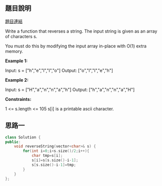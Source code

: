 ## 題目說明
[題目連結](https://leetcode.com/problems/reverse-string/?envType=study-plan&id=algorithm-i)

Write a function that reverses a string. The input string is given as an array of characters s.

You must do this by modifying the input array in-place with O(1) extra memory.

**Example 1:**

Input: s = ["h","e","l","l","o"]
Output: ["o","l","l","e","h"]

**Example 2:**

Input: s = ["H","a","n","n","a","h"]
Output: ["h","a","n","n","a","H"]

**Constraints:**

1 <= s.length <= 105
s[i] is a printable ascii character.


## 思路一 
```CPP
class Solution {
public:
    void reverseString(vector<char>& s) {
        for(int i=0;i<s.size()/2;i++){
            char tmp=s[i];
            s[i]=s[s.size()-i-1];
            s[s.size()-i-1]=tmp;
        }
    }
};
```
